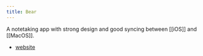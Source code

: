 ```yaml
---
title: Bear
---
```


A notetaking app with strong design and good syncing between [[iOS]] and [[MacOS]].
- [website](bear.app)

